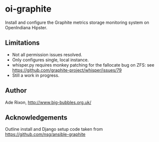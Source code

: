 oi-graphite
===========

Install and configure the Graphite metrics storage monitoring system on
OpenIndiana Hipster.


Limitations
-----------

 * Not all permission issues resolved.
 * Only configures single, local instance.
 * whisper.py requires monkey patching for the fallocate bug on ZFS: see
   https://github.com/graphite-project/whisper/issues/79
 * Still a work in progress.


Author
------

Ade Rixon, http://www.big-bubbles.org.uk/


Acknowledgements
----------------

Outline install and Django setup code taken from
https://github.com/nsg/ansible-graphite

